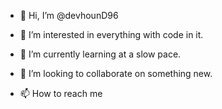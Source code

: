 - 👋 Hi, I’m @devhounD96
- 👀 I’m interested in everything with code in it.
- 🌱 I’m currently learning at a slow pace.

- 💞️ I’m looking to collaborate on something new.
- 📫 How to reach me 

<!---
devhounD96/devhounD96 is a ✨ special ✨ repository because its `README.md` (this file) appears on your GitHub profile.
You can click the Preview link to take a look at your changes.
--->

